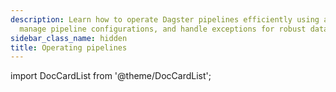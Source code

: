 ```yaml
---
description: Learn how to operate Dagster pipelines efficiently using automation tools,
  manage pipeline configurations, and handle exceptions for robust data processing.
sidebar_class_name: hidden
title: Operating pipelines
---
```

import DocCardList from '@theme/DocCardList';

<DocCardList />
